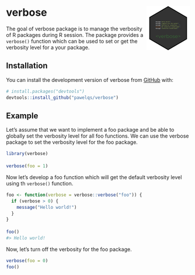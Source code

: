 
<!-- README.md is generated from README.Rmd. Please edit that file -->

# verbose <img src="man/figures/logo.png" align="right" height="120" alt="" />

<!-- badges: start -->
<!-- badges: end -->

The goal of verbose package is to manage the verbosity of R packages
during R session. The package provides a `verbose()` function which can
be used to set or get the verbosity level for a your package.

## Installation

You can install the development version of verbose from
[GitHub](https://github.com/) with:

``` r
# install.packages("devtools")
devtools::install_github("pawelqs/verbose")
```

## Example

Let’s assume that we want to implement a foo package and be able to
globally set the verbosity level for all foo functions. We can use the
verbose package to set the verbosity level for the foo package.

``` r
library(verbose)

verbose(foo = 1)
```

Now let’s develop a foo function which will get the default verbosity
level using th `verbose()` function.

``` r
foo <- function(verbose = verbose::verbose("foo")) {
  if (verbose > 0) {
    message("Hello world!")
  }
}

foo()
#> Hello world!
```

Now, let’s turn off the verbosity for the foo package.

``` r
verbose(foo = 0)
foo()
```
